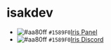 <h1>isakdev</h1>

- ![#aa80ff](https://via.placeholder.com/15/1589F0/000000?text=+) `#1589F0`<a href="https://github.com/Iris-Development">Iris Panel</a>
- ![#aa80ff](https://via.placeholder.com/15/1589F0/000000?text=+) `#1589F0`<a href="https://discord.gg/cADRspzEJ6">Iris Discord</a>






                    

